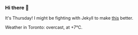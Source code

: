 ### Hi there :wave:

It's Thursday! I might be fighting with Jekyll to make [this](https://swissclubtoronto.ca) better.

Weather in Toronto: overcast, at +7°C.
